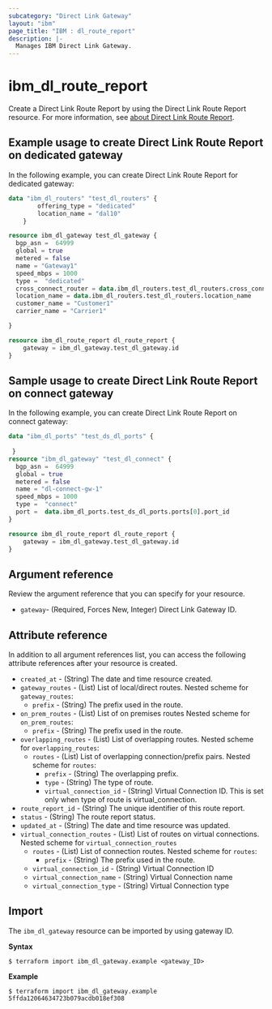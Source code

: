 ```yaml
---
subcategory: "Direct Link Gateway"
layout: "ibm"
page_title: "IBM : dl_route_report"
description: |-
  Manages IBM Direct Link Gateway.
---
```


# ibm_dl_route_report

Create a Direct Link Route Report by using the Direct Link Route Report resource. For more information, see [about Direct Link Route Report](https://cloud.ibm.com/docs/dl?topic=dl-generate-route-reports&interface=ui).


## Example usage to create Direct Link Route Report on dedicated gateway
In the following example, you can create Direct Link Route Report for dedicated gateway:

```terraform
data "ibm_dl_routers" "test_dl_routers" {
		offering_type = "dedicated"
		location_name = "dal10"
	}

resource ibm_dl_gateway test_dl_gateway {
  bgp_asn =  64999
  global = true 
  metered = false
  name = "Gateway1"
  speed_mbps = 1000 
  type =  "dedicated" 
  cross_connect_router = data.ibm_dl_routers.test_dl_routers.cross_connect_routers[0].router_name
  location_name = data.ibm_dl_routers.test_dl_routers.location_name
  customer_name = "Customer1" 
  carrier_name = "Carrier1"

} 

resource ibm_dl_route_report dl_route_report {
    gateway = ibm_dl_gateway.test_dl_gateway.id
}
```

## Sample usage to create Direct Link Route Report on connect gateway
In the following example, you can create Direct Link Route Report on connect gateway:


```terraform
data "ibm_dl_ports" "test_ds_dl_ports" {
 
 }
resource "ibm_dl_gateway" "test_dl_connect" {
  bgp_asn =  64999
  global = true
  metered = false
  name = "dl-connect-gw-1"
  speed_mbps = 1000
  type =  "connect"
  port =  data.ibm_dl_ports.test_ds_dl_ports.ports[0].port_id
}

resource ibm_dl_route_report dl_route_report {
    gateway = ibm_dl_gateway.test_dl_gateway.id
}
```

## Argument reference
Review the argument reference that you can specify for your resource. 

- `gateway`- (Required, Forces New, Integer) Direct Link Gateway ID.

## Attribute reference
In addition to all argument references list, you can access the following attribute references after your resource is created.
- `created_at` - (String) The date and time resource created.
- `gateway_routes` - (List) List of local/direct routes.
    Nested scheme for `gateway_routes`:
    - `prefix` - (String) The prefix used in the route.
- `on_prem_routes` - (List) List of on premises routes
    Nested scheme for `on_prem_routes`:
    - `prefix` - (String) The prefix used in the route.
- `overlapping_routes` - (List) List of overlapping routes.
    Nested scheme for `overlapping_routes`:
    - `routes` - (List) List of overlapping connection/prefix pairs.
        Nested scheme for `routes`:
        - `prefix` - (String) The overlapping prefix.
        - `type` - (String) The type of route.
        - `virtual_connection_id` - (String) Virtual Connection ID. This is set only when type of route is virtual_connection.
- `route_report_id` - (String) The unique identifier of this route report.
- `status` - (String) The route report status.
- `updated_at` - (String) The date and time resource was updated.
- `virtual_connection_routes` - (List) List of routes on virtual connections.
    Nested scheme for `virtual_connection_routes`
    - `routes` - (List) List of connection routes.
        Nested scheme for `routes`:
        - `prefix` - (String) The prefix used in the route.
    - `virtual_connection_id` - (String) Virtual Connection ID
    - `virtual_connection_name` - (String) Virtual Connection name
    - `virtual_connection_type` - (String) Virtual Connection type

## Import
The `ibm_dl_gateway` resource can be imported by using gateway ID. 

**Syntax**

```
$ terraform import ibm_dl_gateway.example <gateway_ID>
```

**Example**

```
$ terraform import ibm_dl_gateway.example 5ffda12064634723b079acdb018ef308
```

